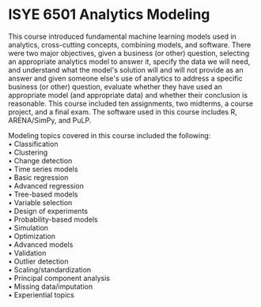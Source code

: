 # ISYE 6501 Analytics Modeling
This course introduced fundamental machine learning models used in analytics, cross-cutting concepts, combining models, and software. There were two major objectives, given a business (or other) question, selecting an appropriate analytics model to answer it, specify the data we will need, and understand what the model's solution will and will not provide as an answer and given someone else's use of analytics to address a specific business (or other) question, evaluate whether they have used an appropriate model (and appropriate data) and whether their conclusion is reasonable. This course included ten assignments, two midterms, a course project, and a final exam. The software used in this course includes R, ARENA/SimPy, and PuLP. 

Modeling topics covered in this course included the following: <br />
•	Classification <br />
•	Clustering<br />
•	Change detection<br />
•	Time series models<br />
•	Basic regression<br />
•	Advanced regression<br />
•	Tree-based models<br />
•	Variable selection<br />
•	Design of experiments<br />
•	Probability-based models<br />
•	Simulation<br />
•	Optimization<br />
•	Advanced models<br />
•	Validation<br />
•	Outlier detection<br />
•	Scaling/standardization<br />
•	Principal component analysis<br />
•	Missing data/imputation<br />
•	Experiential topics<br />
